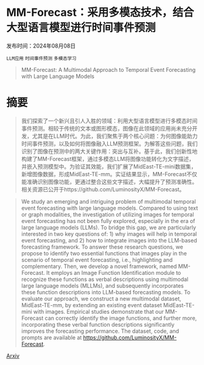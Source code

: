 # MM-Forecast：采用多模态技术，结合大型语言模型进行时间事件预测

发布时间：2024年08月08日

`LLM应用` `时间事件预测` `多模态学习`

> MM-Forecast: A Multimodal Approach to Temporal Event Forecasting with Large Language Models

# 摘要

> 我们探索了一个新兴且引人入胜的领域：利用大型语言模型进行多模态时间事件预测。相较于传统的文本或图形模态，图像在此领域的应用尚未充分开发，尤其是在LLM时代。为此，我们聚焦于两个核心问题：为何图像能助力时间事件预测，以及如何将图像融入LLM预测框架。为解答这些问题，我们识别了图像在预测中的两大关键作用：突出与互补。基于此，我们创新性地构建了MM-Forecast框架，通过多模态LLM将图像功能转化为文字描述，并嵌入预测模型中。为验证其效能，我们扩展了MidEast-TE-mini数据集，新增图像数据，形成MidEast-TE-mm。实证结果显示，MM-Forecast不仅能准确识别图像功能，更通过整合这些文字描述，大幅提升了预测准确性。相关资源已公开于https://github.com/LuminosityX/MM-Forecast。

> We study an emerging and intriguing problem of multimodal temporal event forecasting with large language models. Compared to using text or graph modalities, the investigation of utilizing images for temporal event forecasting has not been fully explored, especially in the era of large language models (LLMs). To bridge this gap, we are particularly interested in two key questions of: 1) why images will help in temporal event forecasting, and 2) how to integrate images into the LLM-based forecasting framework. To answer these research questions, we propose to identify two essential functions that images play in the scenario of temporal event forecasting, i.e., highlighting and complementary. Then, we develop a novel framework, named MM-Forecast. It employs an Image Function Identification module to recognize these functions as verbal descriptions using multimodal large language models (MLLMs), and subsequently incorporates these function descriptions into LLM-based forecasting models. To evaluate our approach, we construct a new multimodal dataset, MidEast-TE-mm, by extending an existing event dataset MidEast-TE-mini with images. Empirical studies demonstrate that our MM-Forecast can correctly identify the image functions, and further more, incorporating these verbal function descriptions significantly improves the forecasting performance. The dataset, code, and prompts are available at https://github.com/LuminosityX/MM-Forecast.

[Arxiv](https://arxiv.org/abs/2408.04388)
